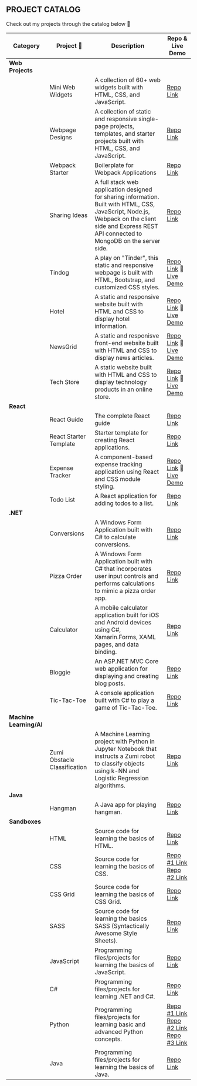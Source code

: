 ## PROJECT CATALOG

Check out my projects through the catalog below :raised_hands:

| Category | Project :rocket: | Description | Repo & Live Demo |
| -------|---------|-------------|------|
| **Web Projects** |
| | Mini Web Widgets | A collection of 60+ web widgets built with HTML, CSS, and JavaScript. | [Repo Link](https://github.com/sidneyshafer/mini-web-projects) |
| | Webpage Designs | A collection of static and responsive single-page projects, templates, and starter projects built with HTML, CSS, and JavaScript. | [Repo Link](https://github.com/sidneyshafer/webpage-projects) |
| | Webpack Starter | Boilerplate for Webpack Applications | [Repo Link](https://github.com/sidneyshafer/webpack-starter) |
| | Sharing Ideas | A full stack web application designed for sharing information. Built with HTML, CSS, JavaScript, Node.js, Webpack on the client side and Express REST API connected to MongoDB on the server side. | [Repo Link](https://github.com/sidneyshafer/sharing-ideas-app) |
| | Tindog | A play on "Tinder", this static and responsive webpage is built with HTML, Bootstrap, and customized CSS styles. | [Repo Link](https://github.com/sidneyshafer/tindog) :link: [Live Demo](https://sidneyshafer.github.io/tindog/) |
| | Hotel | A static and responsive website built with HTML and CSS to display hotel information. | [Repo Link](https://github.com/sidneyshafer/hotel-website) :link: [Live Demo](https://sidneyshafer.github.io/hotel-website/) |
| | NewsGrid | A static and responisve front-end website built with HTML and CSS to display news articles. | [Repo Link](https://github.com/sidneyshafer/newsgrid-website) :link: [Live Demo](https://sidneyshafer.github.io/newsgrid-website/) |
| | Tech Store | A static website built with HTML and CSS to display technology products in an online store. | [Repo Link](https://github.com/sidneyshafer/newsgrid-website) :link: [Live Demo](https://sidneyshafer.github.io/tech-store/) |
| **React** |
| | React Guide | The complete React guide | [Repo Link](https://github.com/sidneyshafer/complete-react-guide) |
| | React Starter Template | Starter template for creating React applications. | [Repo Link](https://github.com/sidneyshafer/react-starter-template) |
| | Expense Tracker | A component-based expense tracking application using React and CSS module styling. | [Repo Link](https://github.com/sidneyshafer/expense-tracker) :link: [Live Demo](https://cosmic-chebakia-644d50.netlify.app/) |
| | Todo List | A React application for adding todos to a list. | [Repo Link](https://github.com/sidneyshafer/todo-list) | :link: [Live Demo](https://funny-paletas-5452e6.netlify.app/) |
| **.NET** |
| | Conversions | A Windows Form Application built with C# to calculate conversions. | [Repo Link](https://github.com/sidneyshafer/conversions) |
| | Pizza Order | A Windows Form Application built with C# that incorporates user input controls and performs calculations to mimic a pizza order app. | [Repo Link](https://github.com/sidneyshafer/pizza-order-app) |
| | Calculator | A mobile calculator application built for iOS and Android devices using C#, Xamarin.Forms, XAML pages, and data binding. | [Repo Link](https://github.com/sidneyshafer/calculator) |
| | Bloggie | An ASP.NET MVC Core web application for displaying and creating blog posts. | [Repo Link](https://github.com/sidneyshafer/Bloggie) |
| | Tic-Tac-Toe | A console application built with C# to play a game of Tic-Tac-Toe. | [Repo Link](https://github.com/sidneyshafer/tic-tac-toe) |
| **Machine Learning/AI** |
| | Zumi Obstacle Classification | A Machine Learning project with Python in Jupyter Notebook that instructs a Zumi robot to classify objects using k-NN and Logistic Regression algorithms. | [Repo Link](https://github.com/sidneyshafer/zumi-project) |
| **Java** |
| | Hangman | A Java app for playing hangman. | [Repo Link](https://github.com/sidneyshafer/hangman) |
| **Sandboxes** |
| | HTML | Source code for learning the basics of HTML. | [Repo Link](https://github.com/sidneyshafer/html-sandbox) |
| | CSS | Source code for learning the basics of CSS. | [Repo #1 Link](https://github.com/sidneyshafer/css-sandbox) [Repo #2 Link](https://github.com/sidneyshafer/css-sandbox) |
| | CSS Grid | Source code for learning the basics of CSS Grid. | [Repo Link](https://github.com/sidneyshafer/grid-sandbox) |
| | SASS | Source code for learning the basics SASS (Syntactically Awesome Style Sheets). | [Repo Link](https://github.com/sidneyshafer/sass-sandbox) |
| | JavaScript | Programming files/projects for learning the basics of JavaScript. | [Repo Link](https://github.com/sidneyshafer/javascript-sandbox) |
| | C# | Programming files/projects for learning .NET and C#. | [Repo Link](https://github.com/sidneyshafer/c-sharp-sandbox) |
| | Python | Programming files/projects for learning basic and advanced Python concepts. | [Repo #1 Link](https://github.com/sidneyshafer/python-pro-bootcamp) [Repo #2 Link](https://github.com/sidneyshafer/python-bootcamp) [Repo #3 Link](https://github.com/sidneyshafer/python-fundamentals) |
| | Java | Programming files/projects for learning the basics of Java. | [Repo Link](https://github.com/sidneyshafer/java-sandbox) |

